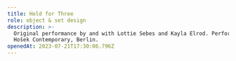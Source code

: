 ```yaml
---
title: Hold for Three
role: object & set design
description: >-
  Original performance by and with Lottie Sebes and Kayla Elrod. Performed in
  Hošek Contemporary, Berlin.
openedAt: 2023-07-21T17:30:06.796Z
---
```


